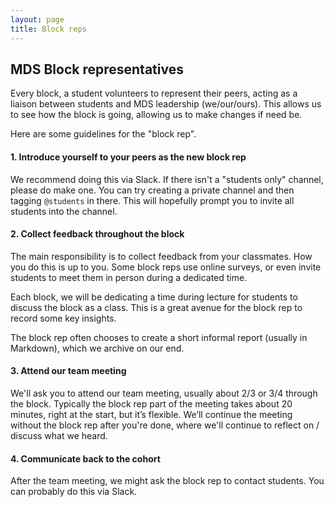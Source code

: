 ```yaml
---
layout: page
title: Block reps
---
```


## MDS Block representatives

Every block, a student volunteers to represent their peers, acting as a liaison between students and MDS leadership (we/our/ours). This allows us to see how the block is going, allowing us to make changes if need be. 

Here are some guidelines for the "block rep".

#### 1. Introduce yourself to your peers as the new block rep

We recommend doing this via Slack. If there isn't a "students only" channel, please do make one. You can try creating a private channel and then tagging `@students` in there. This will hopefully prompt you to invite all students into the channel.

#### 2. Collect feedback throughout the block

The main responsibility is to collect feedback from your classmates. How you do this is up to you. Some block reps use online surveys, or even invite students to meet them in person during a dedicated time.

Each block, we will be dedicating a time during lecture for students to discuss the block as a class. This is a great avenue for the block rep to record some key insights.

The block rep often chooses to create a short informal report (usually in Markdown), which we archive on our end.

#### 3. Attend our team meeting

We'll ask you to attend our team meeting, usually about 2/3 or 3/4 through the block. Typically the block rep part of the meeting takes about 20 minutes, right at the start, but it’s flexible. We’ll continue the meeting without the block rep after you're done, where we'll continue to reflect on / discuss what we heard.

#### 4. Communicate back to the cohort

After the team meeting, we might ask the block rep to contact students. You can probably do this via Slack.  
